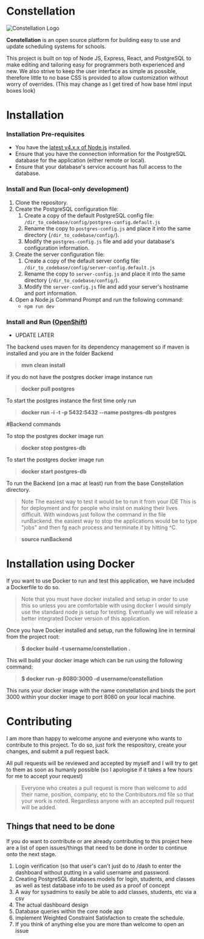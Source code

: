 # Constellation
![Constellation Logo](http://trevorsnodgrass.com/images/constellation.png)

**Constellation** is an open source platform for building easy to use and update scheduling systems for schools.  

This project is built on top of Node JS, Express, React, and PostgreSQL to make editing and tailoring easy for programmers both experienced and new. We also strive to keep the user interface as simple as possible, therefore little to no base CSS is provided to allow customization without worry of overrides. (This may change as I get tired of how base html input boxes look)

# Installation
### Installation Pre-requisites
* You have the [latest v4.x.x of Node.js](https://nodejs.org/en/download/releases/) installed.
* Ensure that you have the connection information for the PostgreSQL database for the application (either remote or local).
* Ensure that your database's service account has full access to the database.

### Install and Run (local-only development)
1. Clone the repository.
2. Create the PostgreSQL configuration file:
    1. Create a copy of the default PostgreSQL config file: `/dir_to_codebase/config/postgres-config.default.js`
    2. Rename the copy to `postgres-config.js` and place it into the same directory (`/dir_to_codebase/config/`).
    3. Modify the `postgres-config.js` file and add your database's configuration information.
3. Create the server configuration file:
    1. Create a copy of the default server config file: `/dir_to_codebase/config/server-config.default.js`
    2. Rename the copy to `server-config.js` and place it into the same directory (`/dir_to_codebase/config/`).
    3. Modify the `server-config.js` file and add your server's hostname and port information.
4. Open a Node.js Command Prompt and run the following command:
    * `npm run dev`

### Install and Run ([OpenShift](https://www.openshift.com/))
* UPDATE LATER

The backend uses maven for its dependency management so if maven is installed and you are in the folder Backend

> **mvn clean install**

if you do not have the postgres docker image instance run

> **docker pull postgres**

To start the postgres instance the first time only run

> **docker run -i -t -p 5432:5432 --name postgres-db postgres**

#Backend commands

To stop the postgres docker image run

> **docker stop postgres-db**

To start the postgres docker image run

> **docker start postgres-db**

To run the Backend (on a mac at least) run from the base Constellation directory.
> Note The easiest way to test it would be to run it from your IDE This is for deployment and for people who insist on making their lives difficult. With windows just follow the command in the file runBackend. the easiest way to stop the applications would be to type "jobs" and then fg each process and terminate it by hitting ^C.

> **source runBackend**

# Installation using Docker

If you want to use Docker to run and test this application, we have included a Dockerfile to do so.

> Note that you must have docker installed and setup in order to use this so unless you are comfortable with using docker I would simply use the standard node js setup for testing. Eventually we will release a better integrated Docker version of this application.

Once you have Docker installed and setup, run the following line in terminal from the project root:

> **$ docker build -t username/constellation .**

This will build your docker image which can be run using the following command:

> **$ docker run -p 8080:3000 -d username/constellation**

This runs your docker image with the name constellation and binds the port 3000 within your docker image to port 8080 on your local machine.

# Contributing

I am more than happy to welcome anyone and everyone who wants to contribute to this project. To do so, just fork the respository, create your changes, and submit a pull request back.

All pull requests will be reviewed and accepted by myself and I will try to get to them as soon as humanly possible (so I apologise if it takes a few hours for me to accept your request)

> Everyone who creates a pull request is more than welcome to add their name, position, company, etc to the Contributors.md file so that your work is noted. Regardless anyone with an accepted pull request will be added.

## Things that need to be done

If you do want to contribute or are already contributing to this project here are a list of open issues/things that need to be done in order to continue onto the next stage.

1. Login verification (so that user's can't just do to /dash to enter the dashboard without putting in a valid username and password.
2. Creating PostgreSQL databases models for login, students, and classes as well as test database info to be used as a proof of concept
3. A way for sysadmins to easily be able to add classes, students, etc via a csv
4. The actual dashboard design
5. Database queries within the core node app
6. implement Weighted Constraint Satisfaction to create the schedule.
7. If you think of anything else you are more than welcome to open an issue
